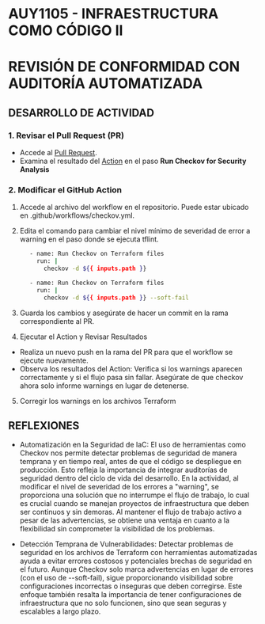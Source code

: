 # AUY1105 - INFRAESTRUCTURA COMO CÓDIGO II

# REVISIÓN DE CONFORMIDAD CON AUDITORÍA AUTOMATIZADA  

## DESARROLLO DE ACTIVIDAD

### 1. Revisar el Pull Request (PR)

- Accede al [Pull Request](https://github.com/Fundacion-Instituto-Profesional-Duoc-UC/AUY1105-Infraestructura-como-codigo-II/pull/2).
- Examina el resultado del [Action](https://github.com/Fundacion-Instituto-Profesional-Duoc-UC/AUY1105-Infraestructura-como-codigo-II/actions/runs/12086934336/job/33707311144) en el paso **Run Checkov for Security Analysis**

### 2. Modificar el GitHub Action

1. Accede al archivo del workflow en el repositorio. Puede estar ubicado en .github/workflows/checkov.yml.

2. Edita el comando para cambiar el nivel mínimo de severidad de error a warning en el paso donde se ejecuta tflint.

```bash
      - name: Run Checkov on Terraform files
        run: |
          checkov -d ${{ inputs.path }}
```

```bash
      - name: Run Checkov on Terraform files
        run: |
          checkov -d ${{ inputs.path }} --soft-fail
```

3. Guarda los cambios y asegúrate de hacer un commit en la rama correspondiente al PR.

4. Ejecutar el Action y Revisar Resultados

- Realiza un nuevo push en la rama del PR para que el workflow se ejecute nuevamente.
- Observa los resultados del Action:
Verifica si los warnings aparecen correctamente y si el flujo pasa sin fallar.
Asegúrate de que checkov ahora solo informe warnings en lugar de detenerse.

5. Corregir los warnings en los archivos Terraform

## REFLEXIONES

- Automatización en la Seguridad de IaC: El uso de herramientas como Checkov nos permite detectar problemas de seguridad de manera temprana y en tiempo real, antes de que el código se despliegue en producción. Esto refleja la importancia de integrar auditorías de seguridad dentro del ciclo de vida del desarrollo.
En la actividad, al modificar el nivel de severidad de los errores a "warning", se proporciona una solución que no interrumpe el flujo de trabajo, lo cual es crucial cuando se manejan proyectos de infraestructura que deben ser continuos y sin demoras. Al mantener el flujo de trabajo activo a pesar de las advertencias, se obtiene una ventaja en cuanto a la flexibilidad sin comprometer la visibilidad de los problemas.

- Detección Temprana de Vulnerabilidades: Detectar problemas de seguridad en los archivos de Terraform con herramientas automatizadas ayuda a evitar errores costosos y potenciales brechas de seguridad en el futuro. Aunque Checkov solo marca advertencias en lugar de errores (con el uso de --soft-fail), sigue proporcionando visibilidad sobre configuraciones incorrectas o inseguras que deben corregirse.
Este enfoque también resalta la importancia de tener configuraciones de infraestructura que no solo funcionen, sino que sean seguras y escalables a largo plazo.
